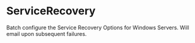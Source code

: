 ServiceRecovery
===============

Batch configure the Service Recovery Options for Windows Servers. Will email upon subsequent failures.
